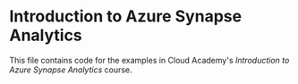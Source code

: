 # Introduction to Azure Synapse Analytics
This file contains code for the examples in Cloud Academy's _Introduction to Azure Synapse Analytics_ course.  
